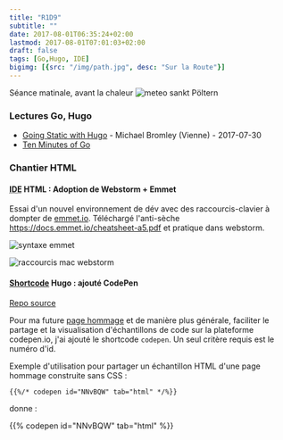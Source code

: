 ```yaml
---
title: "R1D9"
subtitle: ""
date: 2017-08-01T06:35:24+02:00
lastmod: 2017-08-01T07:01:03+02:00
draft: false
tags: [Go,Hugo, IDE]
bigimg: [{src: "/img/path.jpg", desc: "Sur la Route"}]
---
```


Séance matinale, avant la chaleur 
![meteo sankt Pöltern](/img/météo-autriche-sankt-pölten.png) <!--more-->


### Lectures Go, Hugo 

- [Going Static with Hugo](https://www.michaelbromley.co.uk/blog/going-static-with-hugo/) - Michael Bromley (Vienne) - 2017-07-30 
- [Ten Minutes of Go](https://zentechnista.github.io/2017/07/ten-minutes-of-go/)

### Chantier HTML  
#### <abbr title="integrated developement environment">IDE</abbr> HTML : Adoption de Webstorm + Emmet

Essai d'un nouvel environnement de dév avec des raccourcis-clavier à dompter de [emmet.io](https://emmet.io/). Téléchargé l'anti-sèche <https://docs.emmet.io/cheatsheet-a5.pdf> et pratique dans webstorm. 

![syntaxe emmet](/img/syntaxe-emmet-child.png)

<!--
 - `h$[title=item$]{Titre $}*3 
 - ...  
-->

![raccourcis mac webstorm](/img/webstorm-ReferenceCardForMac.png)


#### [Shortcode](https://gohugo.io/content-management/shortcodes) Hugo : ajouté CodePen

[Repo source](https://github.com/jorinvo/hugo-shortcodes/blob/master/shortcodes/pen.html)

Pour ma future [page hommage](https://www.freecodecamp.org/challenges/build-a-tribute-page) et de manière plus générale, faciliter le partage et la visualisation d'échantillons de code sur la plateforme codepen.io, j'ai ajouté le shortcode `codepen`. Un seul critère requis est le numéro d'id. 

Exemple d'utilisation pour partager un échantillon HTML d'une page hommage construite sans CSS :  

```{{%/* codepen id="NNvBQW" tab="html" */%}}```

donne : 

{{% codepen id="NNvBQW" tab="html" %}}

